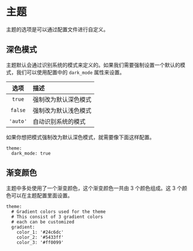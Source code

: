 # 主题

主题的选项是可以通过配置文件进行自定义。

## 深色模式

主题默认会通过识别系统的模式来定义的。如果我们需要强制设置一个默认的模式，我们可以使用配置中的 `dark_mode` 属性来设置。

|   选项   | 描述                 |
| :------: | :------------------- |
|  `true`  | 强制改为默认深色模式 |
| `false`  | 强制改为默认浅色模式 |
| `'auto'` | 自动识别系统的模式   |

如果你想把模式强制改为默认深色模式，就需要像下面这样配置。

```yaml{2}:no-line-numbers
theme:
  dark_mode: true
```

## 渐变颜色

主题中多处使用了一个渐变颜色，这个渐变颜色一共由 3 个颜色组成。这 3 个颜色可以在主题配置里面设置。

```yaml{5-8}:no-line-numbers
theme:
  # Gradient colors used for the theme
  # This consist of 3 gradient colors
  # each can be customized
  gradient:
    color_1: '#24c6dc'
    color_2: '#5433ff'
    color_3: '#ff0099'
```
